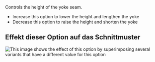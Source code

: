 Controls the height of the yoke seam.

- Increase this option to lower the height and lengthen the yoke
- Decrease this option to raise the height and shorten the yoke

## Effekt dieser Option auf das Schnittmuster

![This image shows the effect of this option by superimposing several variants that have a different value for this option](simone_yokeheight_sample.svg "Effect of this option on the pattern")
